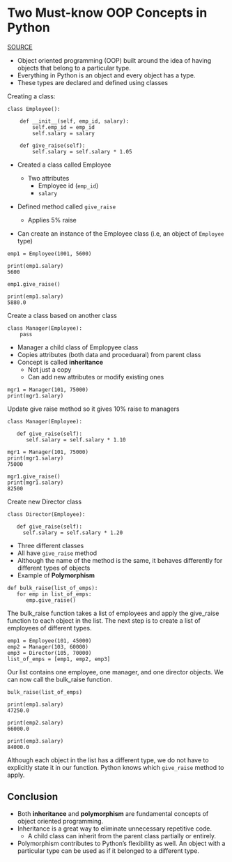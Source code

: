 # Two Must-know OOP Concepts in Python

[SOURCE](https://towardsdatascience.com/2-must-know-oop-concepts-in-python-48d643a7385)

- Object oriented programming (OOP) built around the idea of having objects that belong to a particular type.
- Everything in Python is an object and every object has a type.
- These types are declared and defined using classes

Creating a class:

```
class Employee():

    def __init__(self, emp_id, salary):
        self.emp_id = emp_id
        self.salary = salary
    
    def give_raise(self):
        self.salary = self.salary * 1.05
```

- Created a class called Employee
  - Two attributes
    - Employee id (`emp_id`)
    - `salary`
- Defined method called `give_raise`
  - Applies 5% raise

- Can create an instance of the Employee class (i.e, an object of `Employee` type)

```
emp1 = Employee(1001, 5600)

print(emp1.salary)
5600

emp1.give_raise()

print(emp1.salary)
5880.0
```

Create a class based on another class

```
class Manager(Employee):
    pass
```

- Manager a child class of Emplopyee class
- Copies attributes (both data and proceduaral) from parent class
- Concept is called **inheritance**
  - Not just a copy
  - Can add new attributes or modify existing ones
  
```
mgr1 = Manager(101, 75000)
print(mgr1.salary)
```

Update give raise method so it gives 10% raise to managers

```
class Manager(Employee):

   def give_raise(self):
      self.salary = self.salary * 1.10

mgr1 = Manager(101, 75000)
print(mgr1.salary)
75000

mgr1.give_raise()
print(mgr1.salary)
82500
```

Create new Director class

```
class Director(Employee):

   def give_raise(self):
     self.salary = self.salary * 1.20
```

- Three different classes
- All have `give_raise` method
- Although the name of the method is the same, it behaves differently for different types of objects
- Example of **Polymorphism**


```
def bulk_raise(list_of_emps):
   for emp in list_of_emps:
      emp.give_raise()
```

The bulk_raise function takes a list of employees and apply the give_raise function to each object in the list. The next step is to create a list of employees of different types.

```
emp1 = Employee(101, 45000)
emp2 = Manager(103, 60000)
emp3 = Director(105, 70000)
list_of_emps = [emp1, emp2, emp3]
```

Our list contains one employee, one manager, and one director objects. We can now call the bulk_raise function.

```
bulk_raise(list_of_emps)

print(emp1.salary)
47250.0

print(emp2.salary)
66000.0

print(emp3.salary)
84000.0
```

Although each object in the list has a different type, we do not have to explicitly state it in our function. Python knows which `give_raise` method to apply.

## Conclusion

- Both **inheritance** and **polymorphism** are fundamental concepts of object oriented programming.
- Inheritance is a great way to eliminate unnecessary repetitive code.
  - A child class can inherit from the parent class partially or entirely.
- Polymorphism contributes to Python’s flexibility as well. An object with a particular type can be used as if it belonged to a different type.